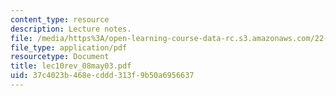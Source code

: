```yaml
---
content_type: resource
description: Lecture notes.
file: /media/https%3A/open-learning-course-data-rc.s3.amazonaws.com/22-68j-superconducting-magnets-spring-2003/37c4023b468ecddd313f9b50a6956637_lec10rev_08may03.pdf
file_type: application/pdf
resourcetype: Document
title: lec10rev_08may03.pdf
uid: 37c4023b-468e-cddd-313f-9b50a6956637
---
```

